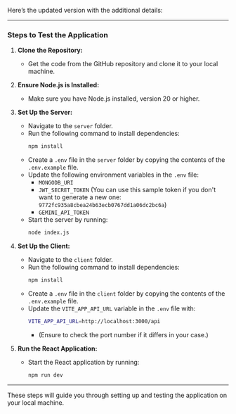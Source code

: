 Here’s the updated version with the additional details:

---

### Steps to Test the Application

1. **Clone the Repository:**
   - Get the code from the GitHub repository and clone it to your local machine.

2. **Ensure Node.js is Installed:**
   - Make sure you have Node.js installed, version 20 or higher.

3. **Set Up the Server:**
   - Navigate to the `server` folder.
   - Run the following command to install dependencies:
     ```bash
     npm install
     ```
   - Create a `.env` file in the `server` folder by copying the contents of the `.env.example` file.
   - Update the following environment variables in the `.env` file:
     - `MONGODB_URI`
     - `JWT_SECRET_TOKEN` (You can use this sample token if you don't want to generate a new one: `9772fc935a8cbea24b63ecb0767dd1a06dc2bc6a`)
     - `GEMINI_API_TOKEN`
   - Start the server by running:
     ```bash
     node index.js
     ```

4. **Set Up the Client:**
   - Navigate to the `client` folder.
   - Run the following command to install dependencies:
     ```bash
     npm install
     ```
   - Create a `.env` file in the `client` folder by copying the contents of the `.env.example` file.
   - Update the `VITE_APP_API_URL` variable in the `.env` file with:
     ```bash
     VITE_APP_API_URL=http://localhost:3000/api
     ```
     - (Ensure to check the port number if it differs in your case.)

5. **Run the React Application:**
   - Start the React application by running:
     ```bash
     npm run dev
     ```

---

These steps will guide you through setting up and testing the application on your local machine.